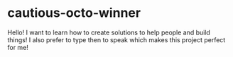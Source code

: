# cautious-octo-winner

Hello!
I want to learn how to create solutions to help people and build things!
I also prefer to type then to speak which makes this project perfect for me!
